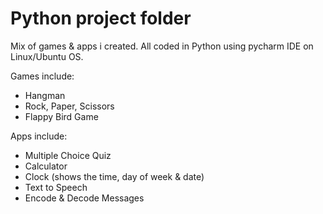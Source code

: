# Python project folder 

Mix of games & apps i created. All coded in Python using pycharm IDE on Linux/Ubuntu OS.

Games include:

- Hangman
- Rock, Paper, Scissors
- Flappy Bird Game

 Apps include:

- Multiple Choice Quiz 
- Calculator
- Clock (shows the time, day of week & date)
- Text to Speech
- Encode & Decode Messages

